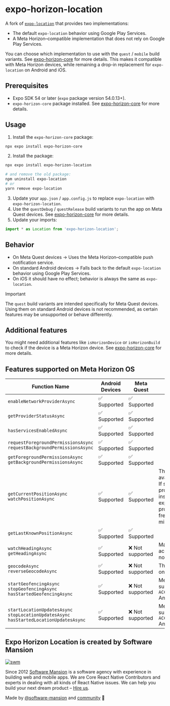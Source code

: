 # expo-horizon-location

A fork of [`expo-location`](https://github.com/expo/expo/tree/main/packages/expo-location) that provides two implementations:

- The default `expo-location` behavior using Google Play Services.
- A Meta Horizon–compatible implementation that does not rely on Google Play Services.

You can choose which implementation to use with the `quest` / `mobile` build variants. See [expo-horizon-core](../expo-horizon-core/README.md) for more details. This makes it compatible with Meta Horizon devices, while remaining a drop-in replacement for `expo-location` on Android and iOS.

## Prerequisites

- Expo SDK 54 or later (`expo` package version 54.0.13+).
- `expo-horizon-core` package installed. See [expo-horizon-core](../expo-horizon-core/README.md) for more details.

## Usage

1. Install the `expo-horizon-core` package:

```bash
npx expo install expo-horizon-core
```

2. Install the package:

```bash
npx expo install expo-horizon-location

# and remove the old package:
npm uninstall expo-location
# or
yarn remove expo-location
```

3. Update your `app.json` / `app.config.js` to replace `expo-location` with `expo-horizon-location`.
4. Use the `questDebug` / `questRelease` build variants to run the app on Meta Quest devices. See [expo-horizon-core](../expo-horizon-core/README.md) for more details.
5. Update your imports:

```js
import * as Location from 'expo-horizon-location';
```

## Behavior

- On Meta Quest devices → Uses the Meta Horizon–compatible push notification service.
- On standard Android devices → Falls back to the default `expo-location` behavior using Google Play Services.
- On iOS it should have no effect; behavior is always the same as `expo-location`.

> [!IMPORTANT]
> The `quest` build variants are intended specifically for Meta Quest devices. Using them on standard Android devices is not recommended, as certain features may be unsupported or behave differently.

## Additional features

You might need additional features like `isHorizonDevice` or `isHorizonBuild` to check if the device is a Meta Horizon device. See [expo-horizon-core](../expo-horizon-core/README.md) for more details.

## Features supported on Meta Horizon OS

| Function Name                                                                                     | Android Devices | Meta Quest       | Notes                                                                                                                                                                                                               |
| ------------------------------------------------------------------------------------------------- | --------------- | ---------------- | ------------------------------------------------------------------------------------------------------------------------------------------------------------------------------------------------------------------- |
| `enableNetworkProviderAsync`                                                                      | ✅ Supported    | ✅ Supported     |                                                                                                                                                                                                                     |
| `getProviderStatusAsync`                                                                          | ✅ Supported    | ✅ Supported     |                                                                                                                                                                                                                     |
| `hasServicesEnabledAsync`                                                                         | ✅ Supported    | ✅ Supported     |                                                                                                                                                                                                                     |
| `requestForegroundPermissionsAsync` <br> `requestBackgroundPermissionsAsync`                      | ✅ Supported    | ✅ Supported     |                                                                                                                                                                                                                     |
| `getForegroundPermissionsAsync` <br> `getBackgroundPermissionsAsync`                              | ✅ Supported    | ✅ Supported     |                                                                                                                                                                                                                     |
| `getCurrentPositionAsync` <br> `watchPositionAsync`                                               | ✅ Supported    | ✅ Supported     | The GPS provider is not available on Quest devices. If selected, the network provider will be used instead. Note that, based on experiments, the network provider updates no more frequently than every 10 minutes. |
| `getLastKnownPositionAsync`                                                                       | ✅ Supported    | ✅ Supported     |                                                                                                                                                                                                                     |
| `watchHeadingAsync` <br> `getHeadingAsync`                                                        | ✅ Supported    | ❌ Not supported | Magnetic and accelerometer sensors are not available on Quest.                                                                                                                                                      |
| `geocodeAsync` <br> `reverseGeocodeAsync`                                                         | ✅ Supported    | ❌ Not supported | The [`Geocoder`](https://developer.android.com/reference/android/location/Geocoder) is not present on Quest.                                                                                                        |
| `startGeofencingAsync` <br> `stopGeofencingAsync` <br> `hasStartedGeofencingAsync`                | ✅ Supported    | ❌ Not supported | Meta Horizon Store doesn't support `ACCESS_BACKGROUND_LOCATION` Android permission.                                                                                                                                 |
| `startLocationUpdatesAsync` <br> `stopLocationUpdatesAsync` <br> `hasStartedLocationUpdatesAsync` | ✅ Supported    | ❌ Not supported | Meta Horizon Store doesn't support `ACCESS_BACKGROUND_LOCATION` Android permission.                                                                                                                                 |

## Expo Horizon Location is created by Software Mansion

[![swm](https://logo.swmansion.com/logo?color=white&variant=desktop&width=150&tag=expo-horizon-location-github 'Software Mansion')](https://swmansion.com)

Since 2012 [Software Mansion](https://swmansion.com) is a software agency with
experience in building web and mobile apps. We are Core React Native
Contributors and experts in dealing with all kinds of React Native issues. We
can help you build your next dream product –
[Hire us](https://swmansion.com/contact/projects?utm_source=expo-horizon-location&utm_medium=readme).

Made by [@software-mansion](https://github.com/software-mansion) and
[community](https://github.com/software-mansion-labs/expo-horizon/graphs/contributors) 💛
